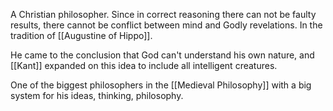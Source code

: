 A Christian philosopher. Since in correct reasoning there can not be faulty results, there cannot be conflict between mind and Godly revelations. 
In the tradition of [[Augustine of Hippo]].

He came to the conclusion that God can't understand his own nature, and [[Kant]] expanded on this idea to include all intelligent creatures.

One of the biggest philosophers in the [[Medieval Philosophy]] with a big system for his ideas, thinking, philosophy.